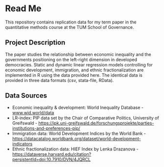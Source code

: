 # Read Me
This repository contains replication data for my term paper in the quantitative methods course at the TUM School of Governance.
## Project Description
The paper studies the relationship between economic inequality and the governments positioning on the left-right dimension in developed democracies. Static and dynamic linear regression models controlling for economic development, immigration, and ethnic fractionalization are implemented in R using the data provided here. The identical data is provided in three data formats (csv, stata-file, RData).
## Data Sources
- Economic inequality & development: World Inequality Database - www.wid.world/data
- LR-index: PIP data set by the Chair of Comparative Politics, University of Greifswald - https://ipk.uni-greifswald.de/forschungsprojekte/parties-institutions-and-preferences-pip/
- Immigration data: World Development Indices by the World Bank - https://datacatalog.worldbank.org/dataset/world-development-indicators
- Ethnic fractionalization data: HIEF Index by Lenka Drazanova - https://dataverse.harvard.edu/citation?persistentId=doi:10.7910/DVN/4JQRCL
